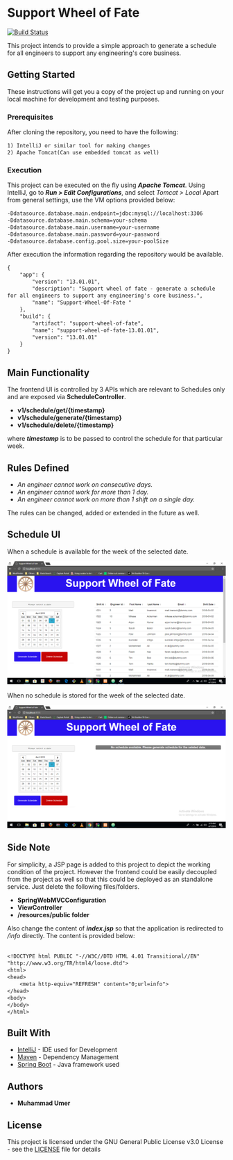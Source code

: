# Support Wheel of Fate
[![Build Status](https://travis-ci.org/Muhammad-Umer/support-wheel-of-fate.svg?branch=master)](https://travis-ci.org/Muhammad-Umer/support-wheel-of-fate)

This project intends to provide a simple approach to generate a schedule for all engineers to support any engineering's core business.

## Getting Started

These instructions will get you a copy of the project up and running on your local machine for development and testing purposes.

### Prerequisites

After cloning the repository, you need to have the following:
```
1) IntelliJ or similar tool for making changes
2) Apache Tomcat(Can use embedded tomcat as well)
```

### Execution

This project can be executed on the fly using ***Apache Tomcat***. Using IntelliJ, go to _**Run > Edit Configurations**_, and select _Tomcat > Local_
Apart from general settings, use the VM options provided below: 

```
-Ddatasource.database.main.endpoint=jdbc:mysql://localhost:3306
-Ddatasource.database.main.schema=your-schema
-Ddatasource.database.main.username=your-username
-Ddatasource.database.main.password=your-password
-Ddatasource.database.config.pool.size=your-poolSize
```

After execution the information regarding the repository would be available.
```
{
    "app": {
        "version": "13.01.01",
        "description": "Support wheel of fate - generate a schedule for all engineers to support any engineering's core business.",
        "name": "Support-Wheel-Of-Fate "
    },
    "build": {
        "artifact": "support-wheel-of-fate",
        "name": "support-wheel-of-fate-13.01.01",
        "version": "13.01.01"
    }
}
```

## Main Functionality
The frontend UI is controlled by 3 APIs which are relevant to Schedules only and are exposed via **ScheduleController**.

* **v1/schedule/get/{timestamp}**
* **v1/schedule/generate/{timestamp}**
* **v1/schedule/delete/{timestamp}**

where **_timestamp_** is to be passed to control the schedule for that particular week.

## Rules Defined

* _An engineer cannot work on consecutive days._
* _An engineer cannot work for more than 1 day._
* _An engineer cannot work on more than 1 shift on a single day._

The rules can be changed, added or extended in the future as well. 

## Schedule UI
When a schedule is available for the week of the selected date.

![alt text](/src/main/resources/screenshots/schedule.png "Schedule available")

When no schedule is stored for the week of the selected date.

![alt text](/src/main/resources/screenshots/no-schedule.png "Schedule not available")

## Side Note
For simplicity, a JSP page is added to this project to depict the working condition of the project. However the frontend could be easily decoupled from the project as well so that this could be deployed as an standalone service. Just delete the following files/folders.

* **SpringWebMVCConfiguration**
* **ViewController**
* **/resources/public folder**

Also change the content of _**index.jsp**_ so that the application is redirected to _/info_ directly. The content is provided below:
```

<!DOCTYPE html PUBLIC "-//W3C//DTD HTML 4.01 Transitional//EN" "http://www.w3.org/TR/html4/loose.dtd">
<html>
<head>
    <meta http-equiv="REFRESH" content="0;url=info">
</head>
<body>
</body>
</html>

```

## Built With

* [IntelliJ](https://www.jetbrains.com/idea/) - IDE used for Development
* [Maven](https://maven.apache.org/) - Dependency Management
* [Spring Boot](https://projects.spring.io/spring-boot/) - Java framework used

## Authors

* **Muhammad Umer** 


## License

This project is licensed under the GNU General Public License v3.0 License - see the [LICENSE](LICENSE) file for details
